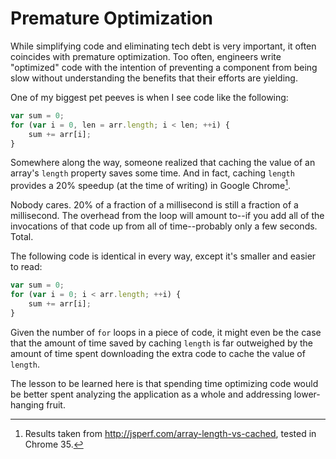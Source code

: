 # Premature Optimization

While simplifying code and eliminating tech debt is very important, it often coincides with premature optimization. Too often, engineers write "optimized" code with the intention of preventing a component from being slow without understanding the benefits that their efforts are yielding.

One of my biggest pet peeves is when I see code like the following:

```js
var sum = 0;
for (var i = 0, len = arr.length; i < len; ++i) {
    sum += arr[i];
}
```

Somewhere along the way, someone realized that caching the value of an array's `length` property saves some time. And in fact, caching `length` provides a 20% speedup (at the time of writing) in Google Chrome[^array_len_cached].

[^array_len_cached]: Results taken from http://jsperf.com/array-length-vs-cached, tested in Chrome 35.

Nobody cares. 20% of a fraction of a millisecond is still a fraction of a millisecond. The overhead from the loop will amount to--if you add all of the invocations of that code up from all of time--probably only a few seconds. Total.

The following code is identical in every way, except it's smaller and easier to read:

```js
var sum = 0;
for (var i = 0; i < arr.length; ++i) {
    sum += arr[i];
}
```

Given the number of `for` loops in a piece of code, it might even be the case that the amount of time saved by caching `length` is far outweighed by the amount of time spent downloading the extra code to cache the value of `length`.

The lesson to be learned here is that spending time optimizing code would be better spent analyzing the application as a whole and addressing lower-hanging fruit.